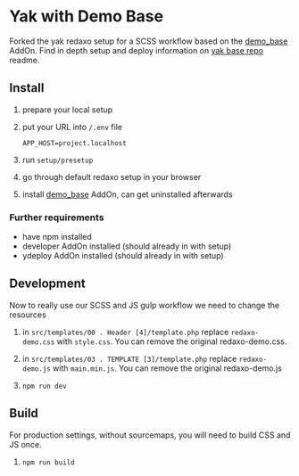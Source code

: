 # Yak with Demo Base

Forked the yak redaxo setup for a SCSS workflow based on the [demo_base](https://github.com/FriendsOfREDAXO/demo_base) AddOn.
Find in depth setup and deploy information on [yak base repo](https://github.com/yakamara/yak) readme.

## Install

1. prepare your local setup

1. put your URL into `/.env` file
   
   ```APP_HOST=project.localhost```
   
1. run `setup/presetup`

1. go through default redaxo setup in your browser

1. install [demo_base](https://github.com/FriendsOfREDAXO/demo_base) AddOn, can get uninstalled afterwards

### Further requirements

* have npm installed
* developer AddOn installed (should already in with setup)
* ydeploy AddOn installed (should already in with setup)

## Development

Now to really use our SCSS and JS gulp workflow we need to change the resources

1. in `src/templates/00 . Header [4]/template.php` replace `redaxo-demo.css` with `style.css`. You can remove the original redaxo-demo.css.

1.  in `src/templates/03 . TEMPLATE [3]/template.php` replace `redaxo-demo.js` with `main.min.js`. You can remove the original redaxo-demo.js
 
1. `npm run dev`

## Build

For production settings, without sourcemaps, you will need to build CSS and JS once.

1. `npm run build`
